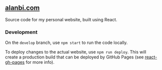 ## [alanbi.com](https://www.alanbi.com/)

Source code for my personal website, built using React. 


### Development

On the `develop` branch, use `npm start` to run the code locally.

To deploy changes to the actual website, use `npm run deploy`. 
This will create a production build that can be deployed by GitHub Pages 
(see [react-gh-pages](https://github.com/gitname/react-gh-pages) for more info).
